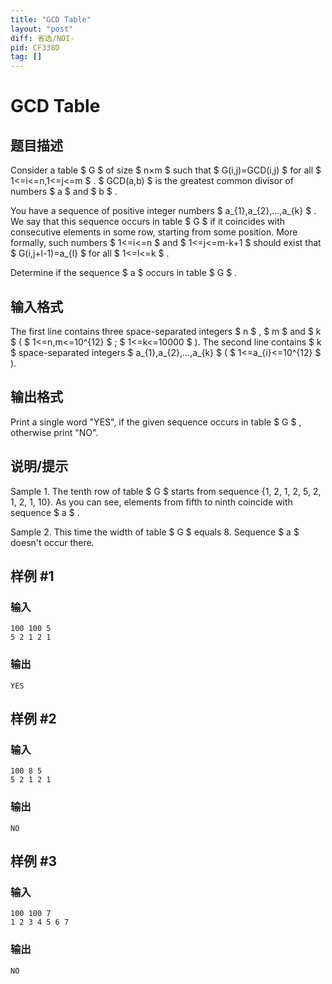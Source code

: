 ```yaml
---
title: "GCD Table"
layout: "post"
diff: 省选/NOI-
pid: CF338D
tag: []
---
```


# GCD Table

## 题目描述

Consider a table $ G $ of size $ n×m $ such that $ G(i,j)=GCD(i,j) $ for all $ 1<=i<=n,1<=j<=m $ . $ GCD(a,b) $ is the greatest common divisor of numbers $ a $ and $ b $ .

You have a sequence of positive integer numbers $ a_{1},a_{2},...,a_{k} $ . We say that this sequence occurs in table $ G $ if it coincides with consecutive elements in some row, starting from some position. More formally, such numbers $ 1<=i<=n $ and $ 1<=j<=m-k+1 $ should exist that $ G(i,j+l-1)=a_{l} $ for all $ 1<=l<=k $ .

Determine if the sequence $ a $ occurs in table $ G $ .

## 输入格式

The first line contains three space-separated integers $ n $ , $ m $ and $ k $ ( $ 1<=n,m<=10^{12} $ ; $ 1<=k<=10000 $ ). The second line contains $ k $ space-separated integers $ a_{1},a_{2},...,a_{k} $ ( $ 1<=a_{i}<=10^{12} $ ).

## 输出格式

Print a single word "YES", if the given sequence occurs in table $ G $ , otherwise print "NO".

## 说明/提示

Sample 1. The tenth row of table $ G $ starts from sequence {1, 2, 1, 2, 5, 2, 1, 2, 1, 10}. As you can see, elements from fifth to ninth coincide with sequence $ a $ .

Sample 2. This time the width of table $ G $ equals 8. Sequence $ a $ doesn't occur there.

## 样例 #1

### 输入

```
100 100 5
5 2 1 2 1

```

### 输出

```
YES

```

## 样例 #2

### 输入

```
100 8 5
5 2 1 2 1

```

### 输出

```
NO

```

## 样例 #3

### 输入

```
100 100 7
1 2 3 4 5 6 7

```

### 输出

```
NO

```

